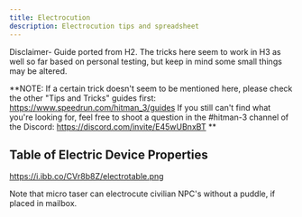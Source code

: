 ```yaml
---
title: Electrocution
description: Electrocution tips and spreadsheet
---
```


Disclaimer- Guide ported from H2. The tricks here seem to work in H3 as well so far based on personal testing, but keep in mind some small things may be altered.

**NOTE: If a certain trick doesn't seem to be mentioned here, please check the other "Tips and Tricks" guides first: https://www.speedrun.com/hitman_3/guides
If you still can't find what you're looking for, feel free to shoot a question in the #hitman-3 channel of the Discord: https://discord.com/invite/E45wUBnxBT
**

## Table of Electric Device Properties
https://i.ibb.co/CVr8b8Z/electrotable.png

Note that micro taser can electrocute civilian NPC's without a puddle, if placed in mailbox.